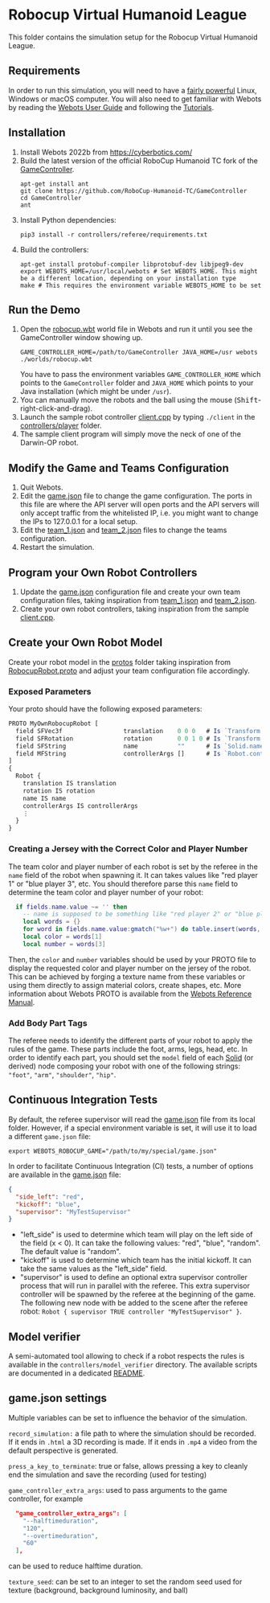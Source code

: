 # Robocup Virtual Humanoid League

This folder contains the simulation setup for the Robocup Virtual Humanoid League.

## Requirements

In order to run this simulation, you will need to have a [fairly powerful](https://cyberbotics.com/doc/guide/system-requirements) Linux, Windows or macOS computer.
You will also need to get familiar with Webots by reading the [Webots User Guide](https://cyberbotics.com/doc/guide/) and following the [Tutorials](https://cyberbotics.com/doc/guide/tutorials).

## Installation

1. Install Webots 2022b from https://cyberbotics.com/
2. Build the latest version of the official RoboCup Humanoid TC fork of the [GameController](https://github.com/RoboCup-Humanoid-TC/GameController).
   ```
   apt-get install ant
   git clone https://github.com/RoboCup-Humanoid-TC/GameController
   cd GameController
   ant
   ```
3. Install Python dependencies:
   ```
   pip3 install -r controllers/referee/requirements.txt
   ```
4. Build the controllers:
   ```
   apt-get install protobuf-compiler libprotobuf-dev libjpeg9-dev
   export WEBOTS_HOME=/usr/local/webots # Set WEBOTS_HOME. This might be a different location, depending on your installation type
   make # This requires the environment variable WEBOTS_HOME to be set
   ```

## Run the Demo

1. Open the [robocup.wbt](worlds/robocup.wbt) world file in Webots and run it until you see the GameController window showing up.
   ```
   GAME_CONTROLLER_HOME=/path/to/GameController JAVA_HOME=/usr webots ./worlds/robocup.wbt
   ```
   You have to pass the environment variables `GAME_CONTROLLER_HOME` which points to the `GameController` folder and `JAVA_HOME` which points to your Java installation (which might be under `/usr`).
2. You can manually move the robots and the ball using the mouse (<kbd>Shift</kbd>-right-click-and-drag).
3. Launch the sample robot controller [client.cpp](controllers/player/client.cpp) by typing `./client` in the [controllers/player](controllers/player) folder.
4. The sample client program will simply move the neck of one of the Darwin-OP robot.

## Modify the Game and Teams Configuration

1. Quit Webots.
2. Edit the [game.json](controllers/referee/game.json) file to change the game configuration. The ports in this file are where the API server will open ports and the API servers will only accept traffic from the whitelisted IP, i.e. you might want to change the IPs to 127.0.0.1 for a local setup.
3. Edit the [team_1.json](controllers/referee/team_1.json) and [team_2.json](controllers/referee/team_2.json) files to change the teams configuration.
4. Restart the simulation.

## Program your Own Robot Controllers

1. Update the [game.json](controllers/referee/game.json) configuration file and create your own team configuration files, taking inspiration from [team_1.json](controllers/referee/team_1.json) and [team_2.json](controllers/referee/team_2.json).
2. Create your own robot controllers, taking inspiration from the sample [client.cpp](controllers/player/client.cpp).

## Create your Own Robot Model

Create your robot model in the [protos](protos) folder taking inspiration from [RobocupRobot.proto](protos/RobocupRobot.proto) and adjust your team configuration file accordingly.

### Exposed Parameters

Your proto should have the following exposed parameters:

```js
PROTO MyOwnRobocupRobot [
  field SFVec3f                 translation    0 0 0   # Is `Transform.translation`.
  field SFRotation              rotation       0 0 1 0 # Is `Transform.rotation`.
  field SFString                name           ""      # Is `Solid.name`.
  field MFString                controllerArgs []      # Is `Robot.controllerArgs`.
]
{
  Robot {
    translation IS translation
    rotation IS rotation
    name IS name
    controllerArgs IS controllerArgs
    ⋮
  }
}
```

### Creating a Jersey with the Correct Color and Player Number

The team color and player number of each robot is set by the referee in the `name` field of the robot when spawning it.
It can takes values like "red player 1" or "blue player 3", etc.
You should therefore parse this `name` field to determine the team color and player number of your robot:

```lua
  if fields.name.value ~= '' then
    -- name is supposed to be something like "red player 2" or "blue player 1"
    local words = {}
    for word in fields.name.value:gmatch("%w+") do table.insert(words, word) end
    local color = words[1]
    local number = words[3]
```

Then, the `color` and `number` variables should be used by your PROTO file to display the requested color and player number on the jersey of the robot.
This can be achieved by forging a texture name from these variables or using them directly to assign material colors, create shapes, etc.
More information about Webots PROTO is available from the [Webots Reference Manual](https://cyberbotics.com/doc/reference/proto).

### Add Body Part Tags

The referee needs to identify the different parts of your robot to apply the rules of the game.
These parts include the foot, arms, legs, head, etc.
In order to identify each part, you should set the `model` field of each [Solid](https://cyberbotics.com/doc/reference/solid) (or derived) node composing your robot with one of the following strings: `"foot"`, `"arm"`, `"shoulder"`, `"hip"`.

## Continuous Integration Tests

By default, the referee supervisor will read the [game.json](controllers/referee/game.json) file from its local folder.
However, if a special environment variable is set, it will use it to load a different `game.json` file:

```
export WEBOTS_ROBOCUP_GAME="/path/to/my/special/game.json"
```

In order to facilitate Continuous Integration (CI) tests, a number of options are available in the [game.json](controllers/referee/game.json) file:

```json
{
  "side_left": "red",
  "kickoff": "blue",
  "supervisor": "MyTestSupervisor"
}
```

- "left_side" is used to determine which team will play on the left side of the field (x < 0). It can take the following values: "red", "blue", "random". The default value is "random".
- "kickoff" is used to determine which team has the initial kickoff. It can take the same values as the "left_side" field.
- "supervisor" is used to define an optional extra supervisor controller process that will run in parallel with the referee.
This extra supervisor controller will be spawned by the referee at the beginning of the game.
The following new node with be added to the scene after the referee robot: `Robot { supervisor TRUE controller "MyTestSupervisor" }`.

## Model verifier

A semi-automated tool allowing to check if a robot respects the rules is available in
the `controllers/model_verifier` directory.
The available scripts are documented in a dedicated [README](controllers/model_verifier/README.md).

## game.json settings

Multiple variables can be set to influence the behavior of the simulation.

`record_simulation:` a file path to where the simulation should be recorded. If it ends in `.html` a 3D recording is made. If it ends in `.mp4` a video from the default perspective is generated.

`press_a_key_to_terminate`: true or false, allows pressing a key to cleanly end the simulation and save the recording (used for testing)

`game_controller_extra_args`: used to pass arguments to the game controller, for example 
```json
  "game_controller_extra_args": [
    "--halftimeduration",
    "120",
    "--overtimeduration",
    "60"
  ],
```
can be used to reduce halftime duration.

`texture_seed`: can be set to an integer to set the random seed used for texture (background, background luminosity, and ball)

